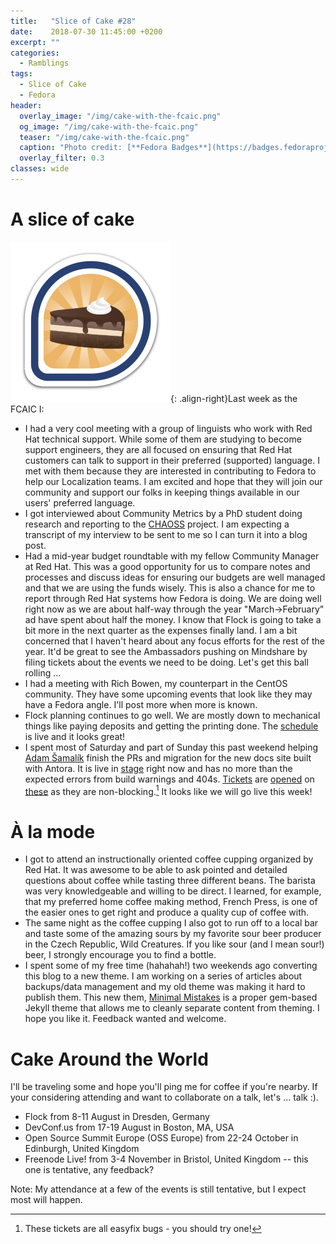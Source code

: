 ```yaml
---
title:   "Slice of Cake #28"
date:    2018-07-30 11:45:00 +0200
excerpt: ""
categories:
  - Ramblings
tags:
  - Slice of Cake
  - Fedora
header:
  overlay_image: "/img/cake-with-the-fcaic.png"
  og_image: "/img/cake-with-the-fcaic.png"
  teaser: "/img/cake-with-the-fcaic.png"
  caption: "Photo credit: [**Fedora Badges**](https://badges.fedoraproject.org/badge/its-a-cake-thing)"
  overlay_filter: 0.3
classes: wide
---
```


# A slice of cake

![Cake Badge](/img/cake-with-the-fcaic.png){: .align-right}Last week as the FCAIC I:

- I had a very cool meeting with a group of linguists who work with Red Hat technical support.  While some of them are studying to become support engineers, they are all focused on ensuring that Red Hat customers can talk to support in their preferred (supported) language.  I met with them because they are interested in contributing to Fedora to help our Localization teams.  I am excited and hope that they will join our community and support our folks in keeping things available in our users' preferred language.
- I got interviewed about Community Metrics by a PhD student doing research and reporting to the [CHAOSS](https://chaoss.community/) project.  I am expecting a transcript of my interview to be sent to me so I can turn it into a blog post.
- Had a mid-year budget roundtable with my fellow Community Manager at Red Hat.  This was a good opportunity for us to compare notes and processes and discuss ideas for ensuring our budgets are well managed and that we are using the funds wisely.  This is also a chance for me to report through Red Hat systems how Fedora is doing.  We are doing well right now as we are about half-way through the year "March->February" ad have spent about half the money.  I know that Flock is going to take a bit more in the next quarter as the expenses finally land.  I am a bit concerned that I haven't heard about any focus efforts for the rest of the year.  It'd be great to see the Ambassadors pushing on Mindshare by filing tickets about the events we need to be doing.  Let's get this ball rolling ...
- I had a meeting with Rich Bowen, my counterpart in the CentOS community.  They have some upcoming events that look like they may have a Fedora angle.  I'll post more when more is known.
- Flock planning continues to go well.  We are mostly down to mechanical things like paying deposits and getting the printing done.  The [schedule](https://flock2018.sched.org) is live and it looks great!
- I spent most of Saturday and part of Sunday this past weekend helping [Adam Šamalík](https://twitter.com/adsamalik) finish the PRs and migration for the new docs site built with Antora.  It is live in [stage](https://docs.stg.fedoraproject.org/en_GB/docs/) right now and has no more than the expected errors from build warnings and 404s.  [Tickets](https://pagure.io/fedora-docs/quick-docs/issue/69) are [opened](https://pagure.io/mentored-projects/issue/36) on [these](https://pagure.io/mentored-projects/issue/35) as they are non-blocking.[^1]  It looks like we will go live this week!

# À la mode

- I got to attend an instructionally oriented coffee cupping organized by Red Hat.  It was awesome to be able to ask pointed and detailed questions about coffee while tasting three different beans.  The barista was very knowledgeable and willing to be direct.  I learned, for example, that my preferred home coffee making method, French Press, is one of the easier ones to get right and produce a quality cup of coffee with.
- The same night as the coffee cupping I also got to run off to a local bar and taste some of the amazing sours by my favorite sour beer producer in the Czech Republic, Wild Creatures.  If you like sour (and I mean sour!) beer, I strongly encourage you to find a bottle.
- I spent some of my free time (hahahah!) two weekends ago converting this blog to a new theme.  I am working on a series of articles about backups/data management and my old theme was making it hard to publish them.  This new them, [Minimal Mistakes](https://mmistakes.github.io/minimal-mistakes/) is a proper gem-based Jekyll theme that allows me to cleanly separate content from theming.  I hope you like it.  Feedback wanted and welcome.

# Cake Around the World

I'll be traveling some and hope you'll ping me for coffee if you're nearby.  If your considering attending and want to collaborate on a talk, let's ... talk :).

- Flock from 8-11 August in Dresden, Germany
- DevConf.us from 17-19 August in Boston, MA, USA
- Open Source Summit Europe (OSS Europe) from 22-24 October in Edinburgh, United Kingdom
- Freenode Live! from 3-4 November in Bristol, United Kingdom -- this one is tentative, any feedback?

Note: My attendance at a few of the events is still tentative, but I expect most will happen.

[^1]: These tickets are all easyfix bugs - you should try one!
